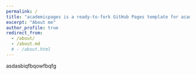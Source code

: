 ```yaml
---
permalink: /
title: "academicpages is a ready-to-fork GitHub Pages template for academic personal websites"
excerpt: "About me"
author_profile: true
redirect_from: 
  - /about/
  - /about.md
  # - /about.html
---
```



asdasbiqfbqowfbqfg

